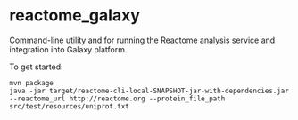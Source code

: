 # reactome_galaxy

Command-line utility and for running the Reactome analysis service and
integration into Galaxy platform.

To get started:

```commandline
mvn package
java -jar target/reactome-cli-local-SNAPSHOT-jar-with-dependencies.jar --reactome_url http://reactome.org --protein_file_path src/test/resources/uniprot.txt
```


